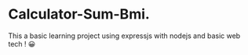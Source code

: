 # Calculator-Sum-Bmi.
This a basic learning project using expressjs with nodejs and basic web tech ! 😀
